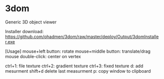 # 3dom
Generic 3D object viewer

Installer download: https://github.com/ohadmen/3dom/raw/master/deploy/Output/3domInstaller.exe



[Usage]
mouse+left button: rotate
mouse+middle button: translate/drag
mouse double-click: center on vertex

ctrl+1: file texture
ctrl+2: gradient texture
ctrl+3: fixed texture
d: add mesurment
shift+d delete last measurment
p: copy window to clipboard
